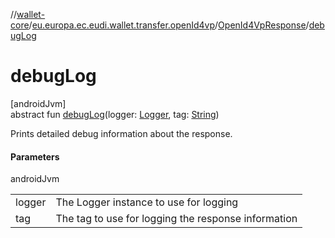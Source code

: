 //[wallet-core](../../../index.md)/[eu.europa.ec.eudi.wallet.transfer.openId4vp](../index.md)/[OpenId4VpResponse](index.md)/[debugLog](debug-log.md)

# debugLog

[androidJvm]\
abstract fun [debugLog](debug-log.md)(logger: [Logger](../../eu.europa.ec.eudi.wallet.logging/-logger/index.md), tag: [String](https://kotlinlang.org/api/latest/jvm/stdlib/kotlin-stdlib/kotlin/-string/index.html))

Prints detailed debug information about the response.

#### Parameters

androidJvm

| | |
|---|---|
| logger | The Logger instance to use for logging |
| tag | The tag to use for logging the response information |
